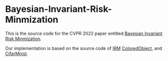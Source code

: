 # Bayesian-Invariant-Risk-Minmization
This is the source code for the CVPR 2022 paper entitled [Bayesian Invariant Risk Minmization]().

Our implementation is based on the source code of [IRM](https://github.com/facebookresearch/InvariantRiskMinimization)  [ColoredObject](https://github.com/Faruk-Ahmed/predictive_group_invariance), and [CifarMnist](https://github.com/HKUST-MLResearch/IRMBed).
